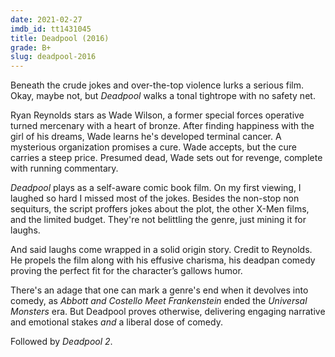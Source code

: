 ```yaml
---
date: 2021-02-27
imdb_id: tt1431045
title: Deadpool (2016)
grade: B+
slug: deadpool-2016
---
```


Beneath the crude jokes and over-the-top violence lurks a serious film. Okay, maybe not, but _Deadpool_ walks a tonal tightrope with no safety net.

<!-- end -->

Ryan Reynolds stars as Wade Wilson, a former special forces operative turned mercenary with a heart of bronze. After finding happiness with the girl of his dreams, Wade learns he's developed terminal cancer. A mysterious organization promises a cure. Wade accepts, but the cure carries a steep price. Presumed dead, Wade sets out for revenge, complete with running commentary.

_Deadpool_ plays as a self-aware comic book film. On my first viewing, I laughed so hard I missed most of the jokes. Besides the non-stop non sequiturs, the script proffers jokes about the plot, the other X-Men films, and the limited budget. They're not belittling the genre, just mining it for laughs.

And said laughs come wrapped in a solid origin story. Credit to Reynolds. He propels the film along with his effusive charisma, his deadpan comedy proving the perfect fit for the character’s gallows humor.

There's an adage that one can mark a genre's end when it devolves into comedy, as <span data-imdb-id="tt0040068">_Abbott and Costello Meet Frankenstein_</span> ended the _Universal Monsters_ era. But Deadpool proves otherwise, delivering engaging narrative and emotional stakes _and_ a liberal dose of comedy.

Followed by <span data-imdb-id="tt5463162">_Deadpool 2_</span>.